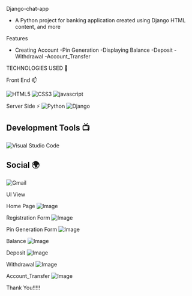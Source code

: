 Django-chat-app
- A Python project for banking application created using Django HTML content, and more 

 
Features
- Creating Account
-Pin Generation
-Displaying Balance
-Deposit
-Withdrawal
-Account_Transfer


  
TECHNOLOGIES USED 📌

 Front End 📫

![HTML5](https://img.shields.io/badge/html5-%23E34F26.svg?style=for-the-badge&logo=html5&logoColor=white)
![CSS3](https://img.shields.io/badge/css3-%231572B6.svg?style=for-the-badge&logo=css3&logoColor=white)
![javascript](https://img.shields.io/badge/JavaScript-F7DF1E?style=for-the-badge&logo=javascript&logoColor=black)




 Server Side ⚡
![Python](https://img.shields.io/badge/python-3670A0?style=for-the-badge&logo=python&logoColor=ffdd54)
![Django](https://img.shields.io/badge/django-%23092E20.svg?style=for-the-badge&logo=django&logoColor=white)


## Development Tools 📺

![Visual Studio Code](https://img.shields.io/badge/Visual%20Studio%20Code-0078d7.svg?style=for-the-badge&logo=visual-studio-code&logoColor=white)
## Social 🌍

![Gmail](https://img.shields.io/badge/Gmail-D14836?style=for-the-badge&logo=gmail&logoColor=white)



 UI View

 Home Page
![Image](https://github.com/user-attachments/assets/f4b635bb-7da0-4d90-83e3-271484c833d9)


Registration Form
![Image](https://github.com/user-attachments/assets/9f8848e0-20da-4d18-b34d-d6776b1e4024)

Pin Generation Form
![Image](https://github.com/user-attachments/assets/2a5f2ba9-e846-4dc4-ad12-8e38b1c2f3dc)


Balance 
![Image](https://github.com/user-attachments/assets/b75d04ed-530b-4f9f-ba66-44ae43016047)

Deposit
![Image](https://github.com/user-attachments/assets/e633c7db-dffe-4999-8642-a741791aa014)

Withdrawal
![Image](https://github.com/user-attachments/assets/84a1dce1-6f6c-48f7-abf6-0aa9691012b3)


Account_Transfer
![Image](https://github.com/user-attachments/assets/c42c696b-01d8-4420-b5cb-e7b80e761567)

Thank You!!!!! 





